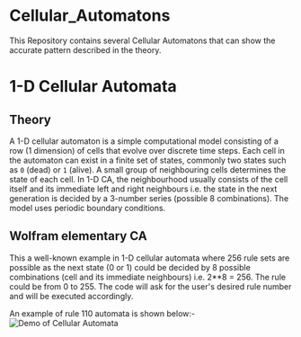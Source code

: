 # Cellular_Automatons
This Repository contains several Cellular Automatons that can show the accurate pattern described in the theory.

# 1-D Cellular Automata
## Theory
A 1-D cellular automaton is a simple computational model consisting of a row (1 dimension) of cells that evolve over discrete time steps. Each cell in the automaton can exist in a finite set of states, commonly two states such as `0` (dead) or `1` (alive). A small group of neighbouring cells determines the state of each cell. In 1-D CA, the neighbourhood usually consists of the cell itself and its immediate left and right neighbours i.e. the state in the next generation is decided by a 3-number series (possible 8 combinations). The model uses periodic boundary conditions.

## Wolfram elementary CA
This a well-known example in 1-D cellular automata where 256 rule sets are possible as the next state (0 or 1) could be decided by 8 possible combinations (cell and its immediate neighbours) i.e. 2**8 = 256. The rule could be from 0 to 255. The code will ask for the user's desired rule number and will be executed accordingly.

An example of rule 110 automata is shown below:-
![Demo of Cellular Automata](Wolfram%201-D%20CA/rule_110%20animation.gif)





